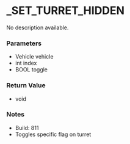 # _SET_TURRET_HIDDEN

No description available.

### Parameters
* Vehicle vehicle
* int index
* BOOL toggle

### Return Value
* void

### Notes
* Build: 811
* Toggles specific flag on turret

